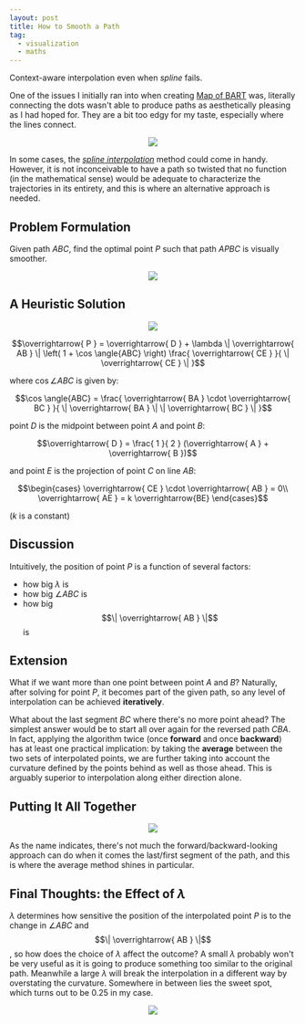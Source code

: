 ```yaml
---
layout: post
title: How to Smooth a Path
tag:
  - visualization
  - maths
---
```


Context-aware interpolation even when *spline* fails.

One of the issues I initially ran into when creating [Map of BART](/Map-of-BART/) was, literally connecting the dots wasn't able to produce paths as aesthetically pleasing as I had hoped for. They are a bit too edgy for my taste, especially where the lines connect.

<p align="center">
  <img src="https://shawenyao.github.io/R/output/smooth_path/plot1.svg" />
</p>

In some cases, the [*spline interpolation*](https://en.wikipedia.org/wiki/Spline_interpolation) method could come in handy. However, it is not inconceivable to have a path so twisted that no function (in the mathematical sense) would be adequate to characterize the trajectories in its entirety, and this is where an alternative approach is needed.

## Problem Formulation
Given path $ABC$, find the optimal point $P$ such that path $APBC$ is visually smoother.
<p align="center">
  <img src="https://shawenyao.github.io/R/output/smooth_path/plot_problem_formulation.svg" />
</p>

## A Heuristic Solution
<p align="center">
  <img src="https://shawenyao.github.io/R/output/smooth_path/plot_heuristic_solution.svg" />
</p>

$$\overrightarrow{ P } = \overrightarrow{ D } + \lambda \| \overrightarrow{ AB } \| \left( 1 + \cos \angle{ABC} \right) \frac{ \overrightarrow{ CE } }{ \| \overrightarrow{ CE } \| }$$

where $\cos \angle{ABC}$ is given by:

$$\cos \angle{ABC} = \frac{ \overrightarrow{ BA } \cdot \overrightarrow{ BC } }{ \| \overrightarrow{ BA } \| \| \overrightarrow{ BC } \| }$$

point $D$ is the midpoint between point $A$ and point $B$:

$$\overrightarrow{ D } = \frac{ 1 }{ 2 } (\overrightarrow{ A } + \overrightarrow{ B })$$

and point $E$ is the projection of point $C$ on line $AB$:

$$\begin{cases}
\overrightarrow{ CE } \cdot \overrightarrow{ AB } = 0\\ 
\overrightarrow{ AE } = k \overrightarrow{BE}
\end{cases}$$

($k$ is a constant)

## Discussion
Intuitively, the position of point $P$ is a function of several factors:
* how big $\lambda$ is
* how big $\angle{ABC}$ is
* how big $$\| \overrightarrow{ AB } \|$$ is

## Extension
What if we want more than one point between point $A$ and $B$? Naturally, after solving for point $P$, it becomes part of the given path, so any level of interpolation can be achieved **iteratively**.

What about the last segment $BC$ where there's no more point ahead? The simplest answer would be to start all over again for the reversed path $CBA$. In fact, applying the algorithm twice (once **forward** and once **backward**) has at least one practical implication: by taking the **average** between the two sets of interpolated points, we are further taking into account the curvature defined by the points behind as well as those ahead. This is arguably superior to interpolation along either direction alone.

## Putting It All Together
<p align="center">
  <img src="https://shawenyao.github.io/R/output/smooth_path/plot_example.svg" />
</p>

As the name indicates, there's not much the forward/backward-looking approach can do when it comes the last/first segment of the path, and this is where the average method shines in particular.

## Final Thoughts: the Effect of $\lambda$
$\lambda$ determines how sensitive the position of the interpolated point $P$ is to the change in $\angle{ABC}$ and $$\| \overrightarrow{ AB } \|$$, so how does the choice of $\lambda$ affect the outcome? A small $\lambda$ probably won't be very useful as it is going to produce something too similar to the original path. Meanwhile a large $\lambda$ will break the interpolation in a different way by overstating the curvature. Somewhere in between lies the sweet spot, which turns out to be $0.25$ in my case.
<p align="center">
  <img src="https://shawenyao.github.io/R/output/smooth_path/plot_lambda.svg" />
</p>
